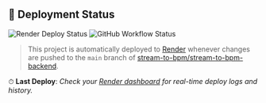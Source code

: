 ## 🚀 Deployment Status

![Render Deploy Status](https://img.shields.io/badge/deploy-live-brightgreen?style=for-the-badge&logo=render&logoColor=white)
![GitHub Workflow Status](https://github.com/stream-to-bpm/stream-to-bpm-backend/actions/workflows/auto-deploy-render.yml/badge.svg)

> This project is automatically deployed to [Render](https://render.com) whenever changes are pushed to the `main` branch of [stream-to-bpm/stream-to-bpm-backend](https://github.com/stream-to-bpm/stream-to-bpm-backend).

⏱ **Last Deploy**: _Check your [Render dashboard](https://dashboard.render.com/) for real-time deploy logs and history._
